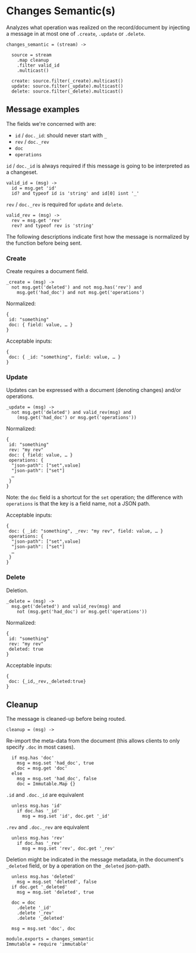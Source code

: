 Changes Semantic(s)
===================

Analyzes what operation was realized on the record/document by injecting a message in at most one of `.create`, `.update` or `.delete`.

    changes_semantic = (stream) ->

      source = stream
        .map cleanup
        .filter valid_id
        .multicast()

      create: source.filter(_create).multicast()
      update: source.filter(_update).multicast()
      delete: source.filter(_delete).multicast()

Message examples
----------------

The fields we're concerned with are:
- `id` / `doc._id`: should never start with `_`
- `rev` / `doc._rev`
- `doc`
- `operations`

`id` / `doc._id` is always required if this message is going to be interpreted as a changeset.

    valid_id = (msg) ->
      id = msg.get 'id'
      id? and typeof id is 'string' and id[0] isnt '_'

`rev` / `doc._rev` is required for `update` and `delete`.

    valid_rev = (msg) ->
      rev = msg.get 'rev'
      rev? and typeof rev is 'string'

The following descriptions indicate first how the message is normalized by the function before being sent.

### Create

Create requires a document field.

    _create = (msg) ->
      not msg.get('deleted') and not msg.has('rev') and
        msg.get('had_doc') and not msg.get('operations')

Normalized:

```
{
 id: "something"
 doc: { field: value, … }
}
```

Acceptable inputs:

```
{
 doc: { _id: "something", field: value, … }
}
```

### Update

Updates can be expressed with a document (denoting changes) and/or operations.

    _update = (msg) ->
      not msg.get('deleted') and valid_rev(msg) and
        (msg.get('had_doc') or msg.get('operations'))

Normalized:

```
{
 id: "something"
 rev: "my rev"
 doc: { field: value, … }
 operations: {
  "json-path": ["set",value]
  "json-path": ["set"]
  …
 }
}
```

Note: the `doc` field is a shortcut for the `set` operation; the difference with `operations` is that the key is a field name, not a JSON path.

Acceptable inputs:

```
{
 doc: { _id: "something", _rev: "my rev", field: value, … }
 operations: {
  "json-path": ["set",value]
  "json-path": ["set"]
  …
 }
}
```

### Delete

Deletion.

    _delete = (msg) ->
      msg.get('deleted') and valid_rev(msg) and
        not (msg.get('had_doc') or msg.get('operations'))

Normalized:

```
{
 id: "something"
 rev: "my rev"
 deleted: true
}
```

Acceptable inputs:

```
{
 doc: {_id,_rev,_deleted:true}
}
```

Cleanup
-------

The message is cleaned-up before being routed.

    cleanup = (msg) ->

Re-import the meta-data from the document (this allows clients to only specify `.doc` in most cases).

      if msg.has 'doc'
        msg = msg.set 'had_doc', true
        doc = msg.get 'doc'
      else
        msg = msg.set 'had_doc', false
        doc = Immutable.Map {}

`.id` and `.doc._id` are equivalent

      unless msg.has 'id'
        if doc.has '_id'
          msg = msg.set 'id', doc.get '_id'

`.rev` and `.doc._rev` are equivalent

      unless msg.has 'rev'
        if doc.has '_rev'
          msg = msg.set 'rev', doc.get '_rev'

Deletion might be indicated in the message metadata, in the document's `_deleted` field, or by a operation on the `_deleted` json-path.

      unless msg.has 'deleted'
        msg = msg.set 'deleted', false
      if doc.get '_deleted'
        msg = msg.set 'deleted', true

      doc = doc
        .delete '_id'
        .delete '_rev'
        .delete '_deleted'

      msg = msg.set 'doc', doc

    module.exports = changes_semantic
    Immutable = require 'immutable'
